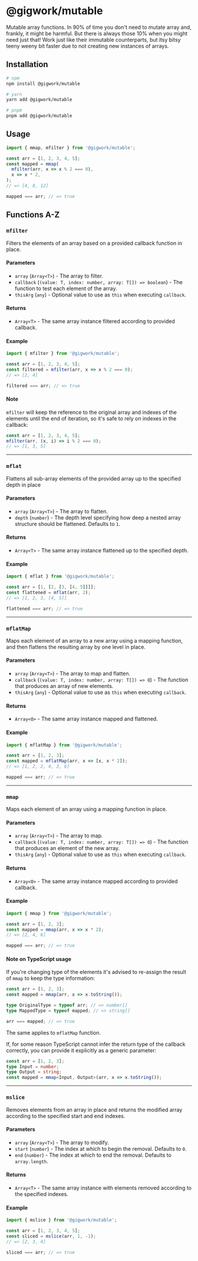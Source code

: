 # @gigwork/mutable

Mutable array functions. In 90% of time you don't need to mutate array and, frankly, it might be harmful. But there is always those 10% when you might need just that! Work just like their immutable counterparts, but itsy bitsy teeny weeny bit faster due to not creating new instances of arrays.

## Installation

```bash
# npm
npm install @gigwork/mutable

# yarn
yarn add @gigwork/mutable

# pnpm
pnpm add @gigwork/mutable
```

## Usage

```javascript
import { mmap, mfilter } from '@gigwork/mutable';

const arr = [1, 2, 3, 4, 5];
const mapped = mmap(
  mfilter(arr, x => x % 2 === 0),
  x => x * 2,
);
// => [4, 8, 12]

mapped === arr; // => true
```

## Functions A-Z

### `mfilter`

Filters the elements of an array based on a provided callback function in place.

#### Parameters

- `array` (`Array<T>`) - The array to filter.
- `callback` (`(value: T, index: number, array: T[]) => boolean`) - The function to test each element of the array.
- `thisArg` (`any`) - Optional value to use as `this` when executing `callback`.

#### Returns

- `Array<T>` - The same array instance filtered according to provided callback.

#### Example

```javascript
import { mfilter } from '@gigwork/mutable';

const arr = [1, 2, 3, 4, 5];
const filtered = mfilter(arr, x => x % 2 === 0);
// => [2, 4]

filtered === arr; // => true
```

#### Note

`mfilter` will keep the reference to the original array and indexes of the elements until the end of iteration, so it's safe to rely on indexes in the callback:

```javascript
const arr = [1, 2, 3, 4, 5];
mfilter(arr, (x, i) => i % 2 === 0);
// => [1, 3, 5]
```

---

### `mflat`

Flattens all sub-array elements of the provided array up to the specified depth in place

#### Parameters

- `array` (`Array<T>`) - The array to flatten.
- `depth` (`number`) - The depth level specifying how deep a nested array structure should be flattened. Defaults to `1`.

#### Returns

- `Array<T>` - The same array instance flattened up to the specified depth.

#### Example

```javascript
import { mflat } from '@gigwork/mutable';

const arr = [1, [2, [3, [4, 5]]]];
const flattened = mflat(arr, 2);
// => [1, 2, 3, [4, 5]]

flattened === arr; // => true
```

---

### `mflatMap`

Maps each element of an array to a new array using a mapping function, and then flattens the resulting array by one level in place.

#### Parameters

- `array` (`Array<T>`) - The array to map and flatten.
- `callback` (`(value: T, index: number, array: T[]) => O`) - The function that produces an array of new elements.
- `thisArg` (`any`) - Optional value to use as `this` when executing `callback`.

#### Returns

- `Array<O>` - The same array instance mapped and flattened.

#### Example

```javascript
import { mflatMap } from '@gigwork/mutable';

const arr = [1, 2, 3];
const mapped = mflatMap(arr, x => [x, x * 2]);
// => [1, 2, 2, 4, 3, 6]

mapped === arr; // => true
```

---

### `mmap`

Maps each element of an array using a mapping function in place.

#### Parameters

- `array` (`Array<T>`) - The array to map.
- `callback` (`(value: T, index: number, array: T[]) => O`) - The function that produces an element of the new array.
- `thisArg` (`any`) - Optional value to use as `this` when executing `callback`.

#### Returns

- `Array<O>` - The same array instance mapped according to provided callback.

#### Example

```javascript
import { mmap } from '@gigwork/mutable';

const arr = [1, 2, 3];
const mapped = mmap(arr, x => x * 2);
// => [2, 4, 6]

mapped === arr; // => true
```

#### Note on TypeScript usage

If you're changing type of the elements it's advised to re-assign the result of `mmap` to keep the type information:

```typescript
const arr = [1, 2, 3];
const mapped = mmap(arr, x => x.toString());

type OriginalType = typeof arr; // => number[]
type MappedType = typeof mapped; // => string[]

arr === mapped; // => true
```

The same applies to `mflatMap` function.

If, for some reason TypeScript cannot infer the return type of the callback correctly, you can provide it explicitly as a generic parameter:

```typescript
const arr = [1, 2, 3];
type Input = number;
type Output = string;
const mapped = mmap<Input, Output>(arr, x => x.toString());
```

---

### `mslice`

Removes elements from an array in place and returns the modified array according to the specified start and end indexes.

#### Parameters

- `array` (`Array<T>`) - The array to modify.
- `start` (`number`) - The index at which to begin the removal. Defaults to `0`.
- `end` (`number`) - The index at which to end the removal. Defaults to `array.length`.

#### Returns

- `Array<T>` - The same array instance with elements removed according to the specified indexes.

#### Example

```javascript
import { mslice } from '@gigwork/mutable';

const arr = [1, 2, 3, 4, 5];
const sliced = mslice(arr, 1, -1);
// => [2, 3, 4]

sliced === arr; // => true
```
